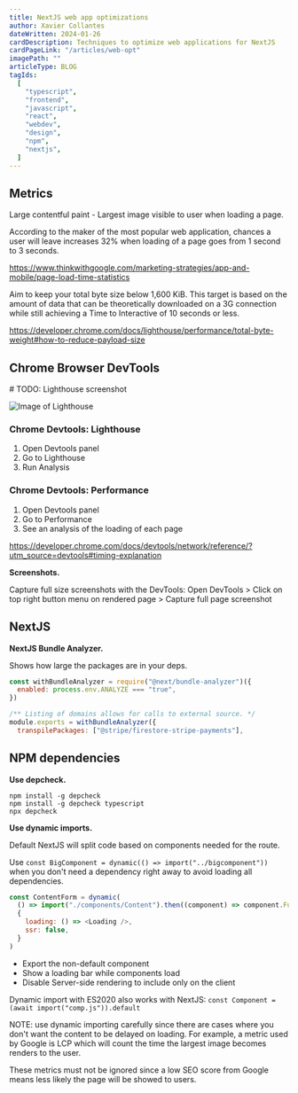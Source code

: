```yaml
---
title: NextJS web app optimizations
author: Xavier Collantes
dateWritten: 2024-01-26
cardDescription: Techniques to optimize web applications for NextJS
cardPageLink: "/articles/web-opt"
imagePath: ""
articleType: BLOG
tagIds:
  [
    "typescript",
    "frontend",
    "javascript",
    "react",
    "webdev",
    "design",
    "npm",
    "nextjs",
  ]
---
```


## Metrics

Large contentful paint - Largest image visible to user when loading a page.

According to the maker of the most popular web application, chances a user will
leave increases 32% when loading of a page goes from 1 second to 3 seconds.

<https://www.thinkwithgoogle.com/marketing-strategies/app-and-mobile/page-load-time-statistics>

Aim to keep your total byte size below 1,600 KiB. This target is based on the
amount of data that can be theoretically downloaded on a 3G connection while
still achieving a Time to Interactive of 10 seconds or less.

<https://developer.chrome.com/docs/lighthouse/performance/total-byte-weight#how-to-reduce-payload-size>

## Chrome Browser DevTools

\# TODO: Lighthouse screenshot

![Image of Lighthouse](/assets/images/web_opt/lighthouse.webp)

### Chrome Devtools: Lighthouse

1. Open Devtools panel
1. Go to Lighthouse
1. Run Analysis

### Chrome Devtools: Performance

1. Open Devtools panel
1. Go to Performance
1. See an analysis of the loading of each page

<https://developer.chrome.com/docs/devtools/network/reference/?utm_source=devtools#timing-explanation>

**Screenshots.**

Capture full size screenshots with the DevTools: Open DevTools > Click on top
right button menu on rendered page > Capture full page screenshot

## NextJS

**NextJS Bundle Analyzer.**

Shows how large the packages are in your deps.

```js
const withBundleAnalyzer = require("@next/bundle-analyzer")({
  enabled: process.env.ANALYZE === "true",
})

/** Listing of domains allows for calls to external source. */
module.exports = withBundleAnalyzer({
  transpilePackages: ["@stripe/firestore-stripe-payments"],
```

## NPM dependencies

**Use depcheck.**

```shell
npm install -g depcheck
npm install -g depcheck typescript
npx depcheck
```

**Use dynamic imports.**

Default NextJS will split code based on components needed for the route.

Use `const BigComponent = dynamic(() => import("../bigcomponent"))` when you
don't need a dependency right away to avoid loading all dependencies.

```js
const ContentForm = dynamic(
  () => import("./components/Content").then((component) => component.Function),
  {
    loading: () => <Loading />,
    ssr: false,
  }
)
```

- Export the non-default component
- Show a loading bar while components load
- Disable Server-side rendering to include only on the client

Dynamic import with ES2020 also works with NextJS: `const Component = (await
import("comp.js")).default`

NOTE: use dynamic importing carefully since there are cases where you don't want
the content to be delayed on loading. For example, a metric used by Google is
LCP which will count the time the largest image becomes renders to the user.

These metrics must not be ignored since a low SEO score from Google means less
likely the page will be showed to users.
